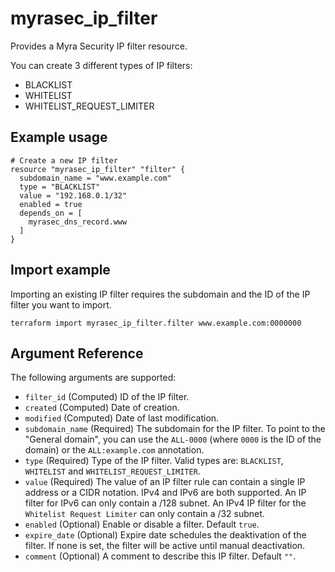# myrasec_ip_filter

Provides a Myra Security IP filter resource.

You can create 3 different types of IP filters:
* BLACKLIST
* WHITELIST
* WHITELIST_REQUEST_LIMITER

## Example usage

```hcl
# Create a new IP filter
resource "myrasec_ip_filter" "filter" {
  subdomain_name = "www.example.com"
  type = "BLACKLIST"
  value = "192.168.0.1/32"
  enabled = true
  depends_on = [
    myrasec_dns_record.www
  ]
}
```

## Import example
Importing an existing IP filter requires the subdomain and the ID of the IP filter you want to import.
```hcl
terraform import myrasec_ip_filter.filter www.example.com:0000000
```

## Argument Reference

The following arguments are supported:

* `filter_id` (Computed) ID of the IP filter.
* `created` (Computed) Date of creation.
* `modified` (Computed) Date of last modification.
* `subdomain_name` (Required) The subdomain for the IP filter. To point to the "General domain", you can use the `ALL-0000` (where `0000` is the ID of the domain) or the `ALL:example.com` annotation.
* `type` (Required) Type of the IP filter. Valid types are: `BLACKLIST`, `WHITELIST` and `WHITELIST_REQUEST_LIMITER`.
* `value` (Required) The value of an IP filter rule can contain a single IP address or a CIDR notation. IPv4 and IPv6 are both supported. An IP filter for IPv6 can only contain a /128 subnet. An IPv4 IP filter for the `Whitelist Request Limiter` can only contain a /32 subnet.
* `enabled` (Optional) Enable or disable a filter. Default `true`.
* `expire_date` (Optional) Expire date schedules the deaktivation of the filter. If none is set, the filter will be active until manual deactivation.
* `comment` (Optional) A comment to describe this IP filter. Default `""`.